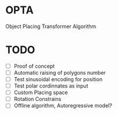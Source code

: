 # OPTA
Object Placing Transformer Algorithm

# TODO
- [ ] Proof of concept
- [ ] Automatic raising of polygons number
- [ ] Test sinusoidal encoding for position
- [ ] Test polar cordinnates as input
- [ ] Custom Placing space
- [ ] Rotation Constrains
- [ ] Offline algorithm, Autoregressive model?
